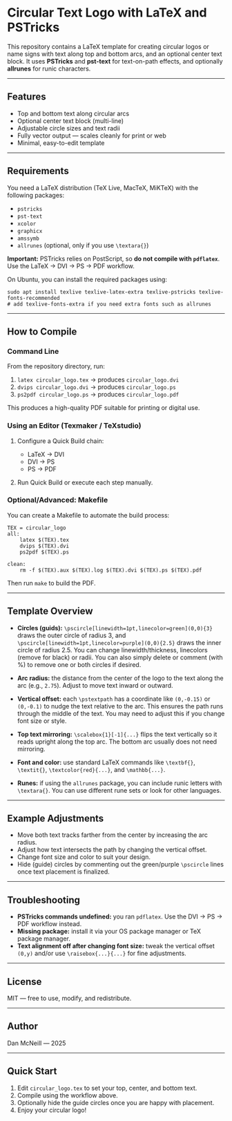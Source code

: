 
# Circular Text Logo with LaTeX and PSTricks

This repository contains a LaTeX template for creating circular logos or name signs with text along top and bottom arcs, and an optional center text block. It uses **PSTricks** and **pst-text** for text-on-path effects, and optionally **allrunes** for runic characters.

---

## Features

* Top and bottom text along circular arcs
* Optional center text block (multi-line)
* Adjustable circle sizes and text radii
* Fully vector output — scales cleanly for print or web
* Minimal, easy-to-edit template

---

## Requirements

You need a LaTeX distribution (TeX Live, MacTeX, MiKTeX) with the following packages:

* `pstricks`
* `pst-text`
* `xcolor`
* `graphicx`
* `amssymb`
* `allrunes` (optional, only if you use `\textara{}`)

**Important:** PSTricks relies on PostScript, so **do not compile with `pdflatex`**. Use the LaTeX → DVI → PS → PDF workflow.

On Ubuntu, you can install the required packages using:

```
sudo apt install texlive texlive-latex-extra texlive-pstricks texlive-fonts-recommended
# add texlive-fonts-extra if you need extra fonts such as allrunes
```

---

## How to Compile

### Command Line

From the repository directory, run:

1. `latex circular_logo.tex` → produces `circular_logo.dvi`
2. `dvips circular_logo.dvi` → produces `circular_logo.ps`
3. `ps2pdf circular_logo.ps` → produces `circular_logo.pdf`

This produces a high-quality PDF suitable for printing or digital use.

### Using an Editor (Texmaker / TeXstudio)

1. Configure a Quick Build chain:

   * LaTeX → DVI
   * DVI → PS
   * PS → PDF

2. Run Quick Build or execute each step manually.

### Optional/Advanced: Makefile

You can create a Makefile to automate the build process:

```
TEX = circular_logo
all:
    latex $(TEX).tex
    dvips $(TEX).dvi
    ps2pdf $(TEX).ps

clean:
    rm -f $(TEX).aux $(TEX).log $(TEX).dvi $(TEX).ps $(TEX).pdf
```

Then run `make` to build the PDF.

---

## Template Overview

* **Circles (guids):** `\pscircle[linewidth=1pt,linecolor=green](0,0){3}` draws the outer circle of radius 3, and `\pscircle[linewidth=1pt,linecolor=purple](0,0){2.5}` draws the inner circle of radius 2.5. You can change linewidth/thickness, linecolors (remove for black) or radii. You can also simply delete or comment (with %) to remove one or both circles if desired.

* **Arc radius:** the distance from the center of the logo to the text along the arc (e.g., `2.75`). Adjust to move text inward or outward.

* **Vertical offset:** each `\pstextpath` has a coordinate like `(0,-0.15)` or `(0,-0.1)` to nudge the text relative to the arc. This ensures the path runs through the middle of the text. You may need to adjust this if you change font size or style.

* **Top text mirroring:** `\scalebox{1}[-1]{...}` flips the text vertically so it reads upright along the top arc. The bottom arc usually does not need mirroring.

* **Font and color:** use standard LaTeX commands like `\textbf{}`, `\textit{}`, `\textcolor{red}{...}`, and `\mathbb{...}`.

* **Runes:** if using the `allrunes` package, you can include runic letters with `\textara{}`. You can use different rune sets or look for other languages.

---

## Example Adjustments

* Move both text tracks farther from the center by increasing the arc radius.
* Adjust how text intersects the path by changing the vertical offset.
* Change font size and color to suit your design.
* Hide (guide) circles by commenting out the green/purple `\pscircle` lines once text placement is finalized.

---

## Troubleshooting

* **PSTricks commands undefined:** you ran `pdflatex`. Use the DVI → PS → PDF workflow instead.
* **Missing package:** install it via your OS package manager or TeX package manager.
* **Text alignment off after changing font size:** tweak the vertical offset `(0,y)` and/or use `\raisebox{...}{...}` for fine adjustments.

---

## License

MIT — free to use, modify, and redistribute.

---

## Author

Dan McNeill — 2025

---

## Quick Start

1. Edit `circular_logo.tex` to set your top, center, and bottom text.
2. Compile using the workflow above.
3. Optionally hide the guide circles once you are happy with placement.
4. Enjoy your circular logo!
